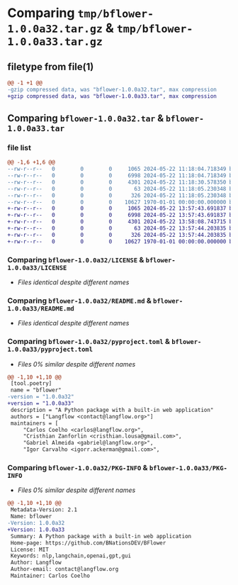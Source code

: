 # Comparing `tmp/bflower-1.0.0a32.tar.gz` & `tmp/bflower-1.0.0a33.tar.gz`

## filetype from file(1)

```diff
@@ -1 +1 @@
-gzip compressed data, was "bflower-1.0.0a32.tar", max compression
+gzip compressed data, was "bflower-1.0.0a33.tar", max compression
```

## Comparing `bflower-1.0.0a32.tar` & `bflower-1.0.0a33.tar`

### file list

```diff
@@ -1,6 +1,6 @@
--rw-r--r--   0        0        0     1065 2024-05-22 11:18:04.718349 bflower-1.0.0a32/LICENSE
--rw-r--r--   0        0        0     6998 2024-05-22 11:18:04.718349 bflower-1.0.0a32/README.md
--rw-r--r--   0        0        0     4301 2024-05-22 11:18:30.578350 bflower-1.0.0a32/pyproject.toml
--rw-r--r--   0        0        0       63 2024-05-22 11:18:05.230348 bflower-1.0.0a32/src/backend/bflower/version/__init__.py
--rw-r--r--   0        0        0      326 2024-05-22 11:18:05.230348 bflower-1.0.0a32/src/backend/bflower/version/version.py
--rw-r--r--   0        0        0    10627 1970-01-01 00:00:00.000000 bflower-1.0.0a32/PKG-INFO
+-rw-r--r--   0        0        0     1065 2024-05-22 13:57:43.691837 bflower-1.0.0a33/LICENSE
+-rw-r--r--   0        0        0     6998 2024-05-22 13:57:43.691837 bflower-1.0.0a33/README.md
+-rw-r--r--   0        0        0     4301 2024-05-22 13:58:08.743715 bflower-1.0.0a33/pyproject.toml
+-rw-r--r--   0        0        0       63 2024-05-22 13:57:44.203835 bflower-1.0.0a33/src/backend/bflower/version/__init__.py
+-rw-r--r--   0        0        0      326 2024-05-22 13:57:44.203835 bflower-1.0.0a33/src/backend/bflower/version/version.py
+-rw-r--r--   0        0        0    10627 1970-01-01 00:00:00.000000 bflower-1.0.0a33/PKG-INFO
```

### Comparing `bflower-1.0.0a32/LICENSE` & `bflower-1.0.0a33/LICENSE`

 * *Files identical despite different names*

### Comparing `bflower-1.0.0a32/README.md` & `bflower-1.0.0a33/README.md`

 * *Files identical despite different names*

### Comparing `bflower-1.0.0a32/pyproject.toml` & `bflower-1.0.0a33/pyproject.toml`

 * *Files 0% similar despite different names*

```diff
@@ -1,10 +1,10 @@
 [tool.poetry]
 name = "bflower"
-version = "1.0.0a32"
+version = "1.0.0a33"
 description = "A Python package with a built-in web application"
 authors = ["Langflow <contact@langflow.org>"]
 maintainers = [
     "Carlos Coelho <carlos@langflow.org>",
     "Cristhian Zanforlin <cristhian.lousa@gmail.com>",
     "Gabriel Almeida <gabriel@langflow.org>",
     "Igor Carvalho <igorr.ackerman@gmail.com>",
```

### Comparing `bflower-1.0.0a32/PKG-INFO` & `bflower-1.0.0a33/PKG-INFO`

 * *Files 0% similar despite different names*

```diff
@@ -1,10 +1,10 @@
 Metadata-Version: 2.1
 Name: bflower
-Version: 1.0.0a32
+Version: 1.0.0a33
 Summary: A Python package with a built-in web application
 Home-page: https://github.com/BNationsDEV/BFlower
 License: MIT
 Keywords: nlp,langchain,openai,gpt,gui
 Author: Langflow
 Author-email: contact@langflow.org
 Maintainer: Carlos Coelho
```

